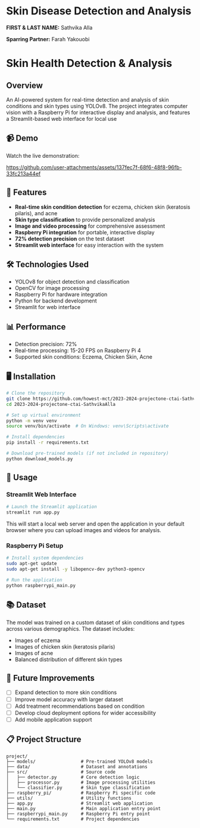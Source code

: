 # Skin Disease Detection and Analysis

**FIRST & LAST NAME:** Sathvika Alla

**Sparring Partner:** Farah Yakouobi


# Skin Health Detection & Analysis

## Overview
An AI-powered system for real-time detection and analysis of skin conditions and skin types using YOLOv8. The project integrates computer vision with a Raspberry Pi for interactive display and analysis, and features a Streamlit-based web interface for local use

## 📹 Demo
Watch the live demonstration:



https://github.com/user-attachments/assets/137fec7f-68f6-48f8-96fb-33fc213a44ef


## 🎯 Features
- **Real-time skin condition detection** for eczema, chicken skin (keratosis pilaris), and acne
- **Skin type classification** to provide personalized analysis
- **Image and video processing** for comprehensive assessment
- **Raspberry Pi integration** for portable, interactive display
- **72% detection precision** on the test dataset
- **Streamlit web interface** for easy interaction with the system

## 🛠️ Technologies Used
- YOLOv8 for object detection and classification
- OpenCV for image processing
- Raspberry Pi for hardware integration
- Python for backend development
- Streamlit for web interface

## 📊 Performance
- Detection precision: 72%
- Real-time processing: 15-20 FPS on Raspberry Pi 4
- Supported skin conditions: Eczema, Chicken Skin, Acne

## 🖥️ Installation

```bash
# Clone the repository
git clone https://github.com/howest-mct/2023-2024-projectone-ctai-SathvikaAlla.git
cd 2023-2024-projectone-ctai-SathvikaAlla

# Set up virtual environment
python -m venv venv
source venv/bin/activate  # On Windows: venv\Scripts\activate

# Install dependencies
pip install -r requirements.txt

# Download pre-trained models (if not included in repository)
python download_models.py
```

## 🚀 Usage

### Streamlit Web Interface
```bash
# Launch the Streamlit application
streamlit run app.py
```
This will start a local web server and open the application in your default browser where you can upload images and videos for analysis.

### Raspberry Pi Setup
```bash
# Install system dependencies
sudo apt-get update
sudo apt-get install -y libopencv-dev python3-opencv

# Run the application
python raspberrypi_main.py
```

## 📚 Dataset
The model was trained on a custom dataset of skin conditions and types across various demographics. The dataset includes:
- Images of eczema
- Images of chicken skin (keratosis pilaris)
- Images of acne
- Balanced distribution of different skin types

## 🔄 Future Improvements
- [ ] Expand detection to more skin conditions
- [ ] Improve model accuracy with larger dataset
- [ ] Add treatment recommendations based on condition
- [ ] Develop cloud deployment options for wider accessibility
- [ ] Add mobile application support

## 📋 Project Structure
```
project/
├── models/                 # Pre-trained YOLOv8 models
├── data/                   # Dataset and annotations
├── src/                    # Source code
│   ├── detector.py         # Core detection logic
│   ├── processor.py        # Image processing utilities
│   └── classifier.py       # Skin type classification
├── raspberry_pi/           # Raspberry Pi specific code
├── utils/                  # Utility functions
├── app.py                  # Streamlit web application
├── main.py                 # Main application entry point
├── raspberrypi_main.py     # Raspberry Pi entry point
└── requirements.txt        # Project dependencies
```


